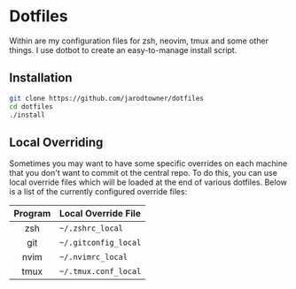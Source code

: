 # Dotfiles

Within are my configuration files for zsh, neovim, tmux and some other things. I use dotbot to create an easy-to-manage install script. 

## Installation
```bash
git clone https://github.com/jarodtowner/dotfiles 
cd dotfiles
./install
```

## Local Overriding

Sometimes you may want to have some specific overrides on each machine that you don't want to commit ot the central repo. To do this, you can use local override files which will be loaded at the end of various dotfiles. Below is a list of the currently configured override files: 

| Program | Local Override File |
| :-----: | :------------------ |
|   zsh   |   `~/.zshrc_local`  |
|   git   | `~/.gitconfig_local`|
|  nvim   |  `~/.nvimrc_local`  |
|  tmux   | `~/.tmux.conf_local`|
